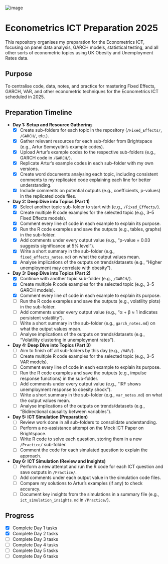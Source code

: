 ![image](https://i.ibb.co/tPFYKy4R/images.jpg)

# Econometrics ICT Preparation 2025


This repository organises my preparation for the Econometrics ICT, focusing on panel data analysis, GARCH models, statistical testing, and all other sorts of econometric topics using UK Obesity and Unemployment Rates data.

## Purpose
To centralise code, data, notes, and practice for mastering Fixed Effects, GARCH, VAR, and other econometric techniques for the Econometrics ICT scheduled in 2025.

## Preparation Timeline

- **Day 1: Setup and Resource Gathering**
  - [x] Create sub-folders for each topic in the repository (`/Fixed_Effects/`, `/GARCH/`, etc.).
  - [x] Gather relevant resources for each sub-folder from Brightspace (e.g., Artur Semeyutin’s example codes).
  - [x] Upload Artur’s example codes to the respective sub-folders (e.g., GARCH code in `/GARCH/`).
  - [x] Replicate Artur’s example codes in each sub-folder with my own versions.
  - [x] Create word documents analysing each topic, including consistent comments to my replicated code explaining each line for better understanding.
  - [x] Include comments on potential outputs (e.g., coefficients, p-values) in the replicated code files.

- **Day 2: Deep Dive into Topics (Part 1)**
  - [x] Select another topic sub-folder to start with (e.g., `/Fixed_Effects/`).
  - [x] Create multiple R code examples for the selected topic (e.g., 3–5 Fixed Effects models).
  - [x] Comment every line of code in each example to explain its purpose.
  - [x] Run the R code examples and save the outputs (e.g., tables, graphs) in the sub-folder.
  - [x] Add comments under every output value (e.g., “p-value = 0.03 suggests significance at 5% level”).
  - [x] Write a short summary in the sub-folder (e.g., `fixed_effects_notes.md`) on what the output values mean.
  - [x] Analyse implications of the outputs on trends/datasets (e.g., “Higher unemployment may correlate with obesity”).

- **Day 3: Deep Dive into Topics (Part 2)**
  - [x] Continue with another topic sub-folder (e.g., `/GARCH/`).
  - [x] Create multiple R code examples for the selected topic (e.g., 3–5 GARCH models).
  - [x] Comment every line of code in each example to explain its purpose.
  - [ ] Run the R code examples and save the outputs (e.g., volatility plots) in the sub-folder.
  - [ ] Add comments under every output value (e.g., “α + β ≈ 1 indicates persistent volatility”).
  - [ ] Write a short summary in the sub-folder (e.g., `garch_notes.md`) on what the output values mean.
  - [ ] Analyse implications of the outputs on trends/datasets (e.g., “Volatility clustering in unemployment rates”).

- **Day 4: Deep Dive into Topics (Part 3)**
  - [ ] Aim to finish off all sub-folders by this day (e.g., `/VAR/`).
  - [ ] Create multiple R code examples for the selected topic (e.g., 3–5 VAR models).
  - [ ] Comment every line of code in each example to explain its purpose.
  - [ ] Run the R code examples and save the outputs (e.g., impulse response functions) in the sub-folder.
  - [ ] Add comments under every output value (e.g., “IRF shows unemployment response to obesity shock”).
  - [ ] Write a short summary in the sub-folder (e.g., `var_notes.md`) on what the output values mean.
  - [ ] Analyse implications of the outputs on trends/datasets (e.g., “Bidirectional causality between variables”).

- **Day 5: ICT Simulation (Preparation)**
  - [ ] Review work done in all sub-folders to consolidate understanding.
  - [ ] Perform a no-assistance attempt on the Mock ICT Paper on Brightspace.
  - [ ] Write R code to solve each question, storing them in a new `/Practice/` sub-folder.
  - [ ] Comment the code for each simulated question to explain the approach.

- **Day 6: ICT Simulation (Review and Insights)**
  - [ ] Perform a new attempt and run the R code for each ICT question and save outputs in `/Practice/`.
  - [ ] Add comments under each output value in the simulation code files.
  - [ ] Compare my solutions to Artur’s examples (if any) to check accuracy.
  - [ ] Document key insights from the simulations in a summary file (e.g., `ict_simulation_insights.md` in `/Practice/`).

## Progress
- [x] Complete Day 1 tasks
- [x] Complete Day 2 tasks
- [ ] Complete Day 3 tasks
- [ ] Complete Day 4 tasks
- [ ] Complete Day 5 tasks
- [ ] Complete Day 6 tasks
